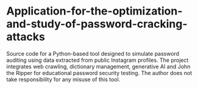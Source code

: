 # Application-for-the-optimization-and-study-of-password-cracking-attacks
Source code for a Python-based tool designed to simulate password auditing using data extracted from public Instagram profiles. The project integrates web crawling, dictionary management, generative AI and John the Ripper for educational password security testing. The author does not take responsibility for any misuse of this tool.
